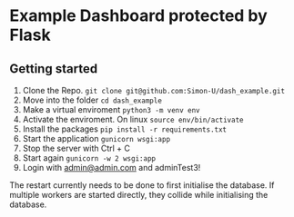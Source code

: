 # Example Dashboard protected by Flask

## Getting started

1. Clone the Repo. `git clone git@github.com:Simon-U/dash_example.git`
2. Move into the folder `cd dash_example`
3. Make a virtual enviroment `python3 -m venv env`
4. Activate the enviroment. On linux `source env/bin/activate`
5. Install the packages `pip install -r requirements.txt`
6. Start the application `gunicorn wsgi:app`
7. Stop the server with Ctrl + C
8. Start again `gunicorn -w 2 wsgi:app`
9. Login with admin@admin.com and adminTest3!

The restart currently needs to be done to first initialise the database. If multiple workers are started directly, they collide while initialising the database.

